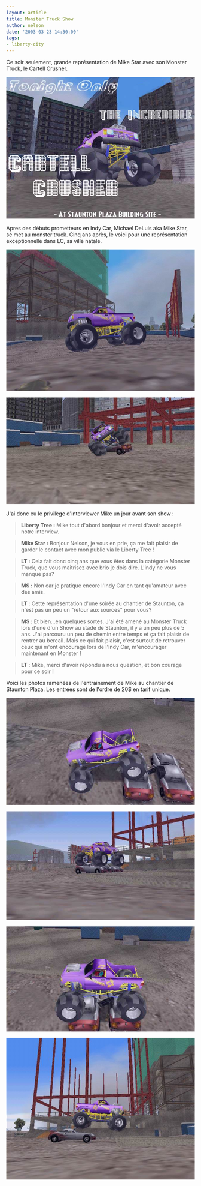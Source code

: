 ```yaml
---
layout: article
title: Monster Truck Show
author: nelson
date: '2003-03-23 14:30:00'
tags:
- liberty-city
---
```


Ce soir seulement, grande représentation de Mike Star avec son Monster Truck, le Cartell Crusher.

![](  /content/images/2016/07/MonsterPrev.jpg)

Apres des débuts prometteurs en Indy Car, Michael DeLuis aka Mike Star, se met au monster truck. Cinq ans après, le voici pour une représentation exceptionnelle dans LC, sa ville natale.

![](  /content/images/2016/07/Monster2.jpg)

![](  /content/images/2016/07/Monster6.jpg)

J'ai donc eu le privilège d'interviewer Mike un jour avant son show :

> **Liberty Tree :** Mike tout d'abord bonjour et merci d'avoir accepté notre interview.

> **Mike Star :** Bonjour Nelson, je vous en prie, ça me fait plaisir de garder le contact avec mon public via le Liberty Tree !

> **LT :** Cela fait donc cinq ans que vous êtes dans la catégorie Monster Truck, que vous maîtrisez avec brio je dois dire. L'indy ne vous manque pas?

> **MS :** Non car je pratique encore l'Indy Car en tant qu'amateur avec des amis.

> **LT :** Cette représentation d'une soirée au chantier de Staunton, ça n'est pas un peu un "retour aux sources" pour vous?

> **MS :** Et bien...en quelques sortes. J'ai été amené au Monster Truck lors d'une d'un Show au stade de Staunton, il y a un peu plus de 5 ans. J'ai parcouru un peu de chemin entre temps et ça fait plaisir de rentrer au bercail. Mais ce qui fait plaisir, c'est surtout de retrouver ceux qui m'ont encouragé lors de l'Indy Car, m'encourager maintenant en Monster !

> **LT :** Mike, merci d'avoir répondu à nous question, et bon courage pour ce soir !

Voici les photos ramenées de l'entrainement de Mike au chantier de Staunton Plaza. Les entrées sont de l'ordre de 20$ en tarif unique.

![](  /content/images/2016/07/Monster3.jpg)

![](  /content/images/2016/07/Monster4.jpg)

![](  /content/images/2016/07/Monster5.jpg)

![](  /content/images/2016/07/Monster7.jpg)

<!--kg-card-end: markdown-->
